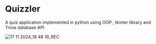 # Quizzler

A quiz application implemented in python using OOP , tkinter library and Trivia database API 

![17 11 2024_18 48 19_REC](https://github.com/user-attachments/assets/f45164c4-985e-41bf-921b-de0bdc01d80b)

